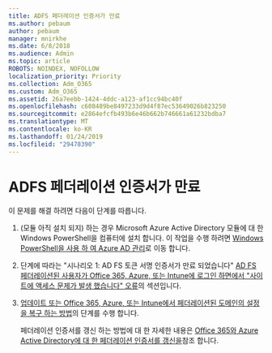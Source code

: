 ```yaml
---
title: ADFS 페더레이션 인증서가 만료
ms.author: pebaum
author: pebaum
manager: mnirkhe
ms.date: 6/8/2018
ms.audience: Admin
ms.topic: article
ROBOTS: NOINDEX, NOFOLLOW
localization_priority: Priority
ms.collection: Adm_O365
ms.custom: Adm_O365
ms.assetid: 26a7eebb-1424-4ddc-a123-af1cc94bc40f
ms.openlocfilehash: c608489be8497233d9d4f87ec53649026b823250
ms.sourcegitcommit: e2864efcfb493b6e46b662b746661a61232bdba7
ms.translationtype: MT
ms.contentlocale: ko-KR
ms.lasthandoff: 01/24/2019
ms.locfileid: "29478390"
---
```

# <a name="adfs-federation-certificate-expiring"></a>ADFS 페더레이션 인증서가 만료

이 문제를 해결 하려면 다음이 단계를 따릅니다.
  
1. (모듈 아직 설치 되지) 하는 경우 Microsoft Azure Active Directory 모듈에 대 한 Windows PowerShell을 컴퓨터에 설치 합니다. 이 작업을 수행 하려면 [Windows PowerShell을 사용 하 여 Azure AD 관리](https://aka.ms/aadposh)로 이동 합니다.
    
2. 단계에 따라는 "시나리오 1: AD FS 토큰 서명 인증서가 만료 되었습니다" [AD FS 페더레이션된 사용자가 Office 365, Azure, 또는 Intune에 로그인 하면에서 "사이트에 액세스 문제가 발생 했습니다" 오류](https://support.microsoft.com/en-us/help/2713898/there-was-a-problem-accessing-the-site-error-from-ad-fs-when-a-federat)의 섹션입니다.
    
3. [업데이트 또는 Office 365, Azure, 또는 Intune에서 페더레이션된 도메인의 설정을 복구 하는 방법](https://support.microsoft.com/en-us/help/2647048/how-to-update-or-repair-the-settings-of-a-federated-domain-in-office-3)의 단계를 수행 합니다.
    
    페더레이션 인증서를 갱신 하는 방법에 대 한 자세한 내용은 [Office 365와 Azure Active Directory에 대 한 페더레이션 인증서를 갱신을](https://docs.microsoft.com/en-us/azure/active-directory/connect/active-directory-aadconnect-o365-certs)참조 합니다.
    

